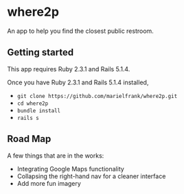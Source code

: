 # where2p

An app to help you find the closest public restroom.

## Getting started

This app requires Ruby 2.3.1 and Rails 5.1.4.

Once you have Ruby 2.3.1 and Rails 5.1.4 installed,

 * `git clone https://github.com/marielfrank/where2p.git`
 * `cd where2p`
 * `bundle install`
 * `rails s`

## Road Map

A few things that are in the works:
* Integrating Google Maps functionality
* Collapsing the right-hand nav for a cleaner interface
* Add more fun imagery
